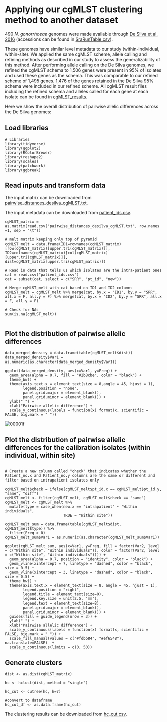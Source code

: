 # Applying our cgMLST clustering method to another dataset

490 *N. gonorrhoeae* genomes were made available through [De Silva et
al. 2016](https://10.1016/S1473-3099(16)30157-8) (accessions can be
found in
[SraRunTable.csv](https://github.com/mtaouk/Neisseria_gonorrhoeae_transmission_Australia/blob/main/Supplementary_analyses/cgMLST_method/SraRunTable.csv)).

These genomes have similar level metadata to our study
(within-individual, within-site). We applied the same cgMLST scheme,
allele calling and refining methods as described in our study to assess
the generalizability of this method. After performing allele calling on
the De Silva genomes, we refined the cgMLST schema to 1,506 genes were
present in 95% of isolates and used these genes as the schema. This was
comparable to our refined scheme of 1,495 genes. 1,476 of the genes
retained in the De Silva 95% schema were included in our refined scheme.
All cgMLST result files including the refined schema and alleles called
for each gene at each isolate can be found in
[cgMLST_results](https://github.com/mtaouk/Neisseria_gonorrhoeae_transmission_Australia/tree/main/Supplementary_analyses/cgMLST_method/cgMLST_results).

Here we show the overall distribution of pairwise allelic differences
across the De Silva genomes:

## Load libraries

```         
# Libraries
library(tidyverse)
library(ggplot2)
library(RColorBrewer)
library(reshape2)
library(scales)
library(patchwork)
library(ggbreak)
```

## Read inputs and transform data

The input matrix can be downloaded from
[pairwise_distances_desilva_cgMLST.txt](https://github.com/mtaouk/Neisseria_gonorrhoeae_transmission_Australia/blob/main/Supplementary_analyses/cgMLST_method/pairwise_distances_desilva_cgMLST.txt).

The input metadata can be downloaded from
[patient_ids.csv](https://github.com/mtaouk/Neisseria_gonorrhoeae_transmission_Australia/blob/main/Supplementary_analyses/cgMLST_method/patient_ids.csv).

```         
cgMLST_matrix = as.matrix(read.csv("pairwise_distances_desilva_cgMLST.txt", row.names =1, sep = "\t"))

# melt matrix keeping only top of pyramid
cgMLST_melt = data.frame(ID1=rownames(cgMLST_matrix)[row(cgMLST_matrix)[upper.tri(cgMLST_matrix)]], ID2=colnames(cgMLST_matrix)[col(cgMLST_matrix)[upper.tri(cgMLST_matrix)]], dist=cgMLST_matrix[upper.tri(cgMLST_matrix)])

# Read in data that tells us which isolates are the intra-patient ones
cat = read.csv("patient_ids.csv")
cat = subset(cat, select = c("SRR", "pt_id", "new"))

# Merge cgMLST_melt with cat based on ID1 and ID2 columns
cgMLST_melt = cgMLST_melt %>% merge(cat, by.x = "ID1", by.y = "SRR", all.x = F, all.y = F) %>% merge(cat, by.x = "ID2", by.y = "SRR", all.x = F, all.y = F)

# Check for NAs
sum(is.na(cgMLST_melt))
  
```

## Plot the distribution of pairwise allelic differences

```         
data_merged_density = data.frame(table(cgMLST_melt$dist))
data_merged_density$Var1 = as.numeric(as.character(data_merged_density$Var1))

ggplot(data_merged_density, aes(x=Var1, y=Freq)) +
  geom_area(alpha = 0.7, fill = "#2b8cbe", color = "black") +
  theme_bw() +
  theme(axis.text.x = element_text(size = 8,angle = 45, hjust = 1),
        legend.position = "none",
        panel.grid.major = element_blank(),
        panel.grid.minor = element_blank()) +
  ylab(" ") +
  xlab("Pairwise allelic difference") +
  scale_y_continuous(labels = function(x) format(x, scientific = FALSE, big.mark = " "))
```
![00001f](https://github.com/mtaouk/Neisseria_gonorrhoeae_transmission_Australia/assets/90819350/9646d68f-4e4b-4a69-afde-ac4299a9895e)

## Plot the distribution of pairwise allelic differences for the calibration isolates (within individual, within site)

```         

# Create a new column called "check" that indicates whether the Patient_no.x and Patient_no.y columns are the same or different and filter based on intrapatient isolates only

cgMLST_melt$check = ifelse(cgMLST_melt$pt_id.x == cgMLST_melt$pt_id.y, "same", "diff")
cgMLST_melt <- filter(cgMLST_melt, cgMLST_melt$check == "same")
cgMLST_melt <- cgMLST_melt %>%
  mutate(type = case_when(new.x == "intrapatient" ~ "Within individuals",
                          TRUE ~ "Within site"))

cgMLST_melt_sum = data.frame(table(cgMLST_melt$dist, cgMLST_melt$type)) %>%
  filter(Freq > 0)
cgMLST_melt_sum$Var1 = as.numeric(as.character(cgMLST_melt_sum$Var1))

ggplot(cgMLST_melt_sum, aes(x=Var1, y=Freq, fill = factor(Var2, level = c("Within site", "Within individuals")), color = factor(Var2, level = c("Within site", "Within individuals")))) +
  geom_area(alpha = 0.7, position = "identity", color = "black") +
  geom_vline(xintercept = 7, linetype = "dashed", color = "black", size = 0.5) +
  geom_vline(xintercept = 3, linetype = "dashed", color = "black", size = 0.5) +
  theme_bw() +
  theme(axis.text.x = element_text(size = 8, angle = 45, hjust = 1),
        legend.position = "right",
        legend.title = element_text(size=0),
        legend.key.size = unit(2.5, 'mm'),
        legend.text = element_text(size=8),
        panel.grid.major = element_blank(),
        panel.grid.minor = element_blank()) +
  guides(fill = guide_legend(nrow = 3)) +
  ylab(" ") +
  xlab("Pairwise allelic difference") +
  scale_y_continuous(labels = function(x) format(x, scientific = FALSE, big.mark = " ")) +
  scale_fill_manual(values = c("#fdbb84", "#ef6548"), na.translate=FALSE)  +
  scale_x_continuous(limits = c(0, 50))
```

## Generate clusters

```         
dist <- as.dist(cgMLST_matrix) 

hc <- hclust(dist, method = "single")

hc_cut <- cutree(hc, h=7)

#convert to dataframe
hc_cut_df <- as.data.frame(hc_cut)
```

The clustering results can be downloaded from
[hc_cut.csv](https://github.com/mtaouk/Neisseria_gonorrhoeae_transmission_Australia/blob/main/Supplementary_analyses/cgMLST_method/hc_cut.csv).
